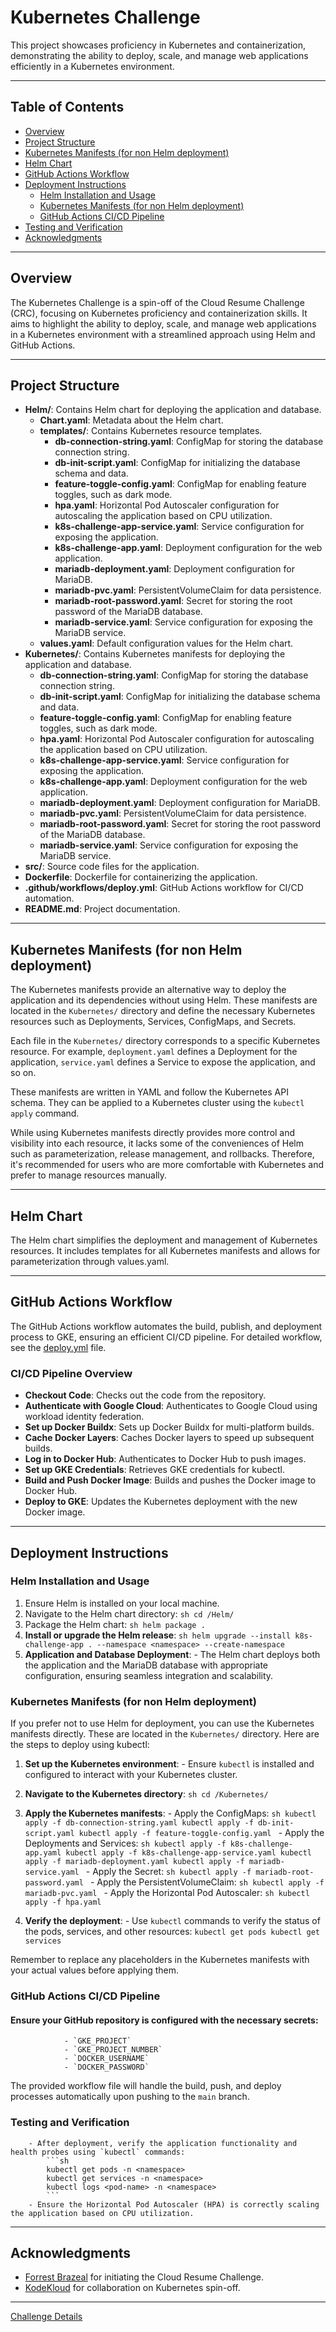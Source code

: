 # Kubernetes Challenge

This project showcases proficiency in Kubernetes and containerization, demonstrating the ability to deploy, scale, and manage web applications efficiently in a Kubernetes environment.

---

## Table of Contents

- [Overview](#overview)
- [Project Structure](#project-structure)
- [Kubernetes Manifests (for non Helm deployment)](#kubernetes-manifests-for-non-helm-deployment)
- [Helm Chart](#helm-chart)
- [GitHub Actions Workflow](#github-actions-workflow)
- [Deployment Instructions](#deployment-instructions)
    - [Helm Installation and Usage](#helm-installation-and-usage)
    - [Kubernetes Manifests (for non Helm deployment)](#kubernetes-manifests-for-non-helm-deployment-1)
    - [GitHub Actions CI/CD Pipeline](#github-actions-cicd-pipeline)
- [Testing and Verification](#testing-and-verification)
- [Acknowledgments](#acknowledgments)

---

## Overview

The Kubernetes Challenge is a spin-off of the Cloud Resume Challenge (CRC), focusing on Kubernetes proficiency and containerization skills. It aims to highlight the ability to deploy, scale, and manage web applications in a Kubernetes environment with a streamlined approach using Helm and GitHub Actions.

---

## Project Structure

- **Helm/**: Contains Helm chart for deploying the application and database.
    - **Chart.yaml**: Metadata about the Helm chart.
    - **templates/**: Contains Kubernetes resource templates.
        - **db-connection-string.yaml**: ConfigMap for storing the database connection string.
        - **db-init-script.yaml**: ConfigMap for initializing the database schema and data.
        - **feature-toggle-config.yaml**: ConfigMap for enabling feature toggles, such as dark mode.
        - **hpa.yaml**: Horizontal Pod Autoscaler configuration for autoscaling the application based on CPU utilization.
        - **k8s-challenge-app-service.yaml**: Service configuration for exposing the application.
        - **k8s-challenge-app.yaml**: Deployment configuration for the web application.
        - **mariadb-deployment.yaml**: Deployment configuration for MariaDB.
        - **mariadb-pvc.yaml**: PersistentVolumeClaim for data persistence.
        - **mariadb-root-password.yaml**: Secret for storing the root password of the MariaDB database.
        - **mariadb-service.yaml**: Service configuration for exposing the MariaDB service.
    - **values.yaml**: Default configuration values for the Helm chart.
- **Kubernetes/**: Contains Kubernetes manifests for deploying the application and database.
    - **db-connection-string.yaml**: ConfigMap for storing the database connection string.
    - **db-init-script.yaml**: ConfigMap for initializing the database schema and data.
    - **feature-toggle-config.yaml**: ConfigMap for enabling feature toggles, such as dark mode.
    - **hpa.yaml**: Horizontal Pod Autoscaler configuration for autoscaling the application based on CPU utilization.
    - **k8s-challenge-app-service.yaml**: Service configuration for exposing the application.
    - **k8s-challenge-app.yaml**: Deployment configuration for the web application.
    - **mariadb-deployment.yaml**: Deployment configuration for MariaDB.
    - **mariadb-pvc.yaml**: PersistentVolumeClaim for data persistence.
    - **mariadb-root-password.yaml**: Secret for storing the root password of the MariaDB database.
    - **mariadb-service.yaml**: Service configuration for exposing the MariaDB service.
- **src/**: Source code files for the application.
- **Dockerfile**: Dockerfile for containerizing the application.
- **.github/workflows/deploy.yml**: GitHub Actions workflow for CI/CD automation.
- **README.md**: Project documentation.

---

## Kubernetes Manifests (for non Helm deployment)

The Kubernetes manifests provide an alternative way to deploy the application and its dependencies without using Helm. These manifests are located in the `Kubernetes/` directory and define the necessary Kubernetes resources such as Deployments, Services, ConfigMaps, and Secrets.

Each file in the `Kubernetes/` directory corresponds to a specific Kubernetes resource. For example, `deployment.yaml` defines a Deployment for the application, `service.yaml` defines a Service to expose the application, and so on.

These manifests are written in YAML and follow the Kubernetes API schema. They can be applied to a Kubernetes cluster using the `kubectl apply` command.

While using Kubernetes manifests directly provides more control and visibility into each resource, it lacks some of the conveniences of Helm such as parameterization, release management, and rollbacks. Therefore, it's recommended for users who are more comfortable with Kubernetes and prefer to manage resources manually.

---

## Helm Chart

The Helm chart simplifies the deployment and management of Kubernetes resources. It includes templates for all Kubernetes manifests and allows for parameterization through values.yaml.

---

## GitHub Actions Workflow

The GitHub Actions workflow automates the build, publish, and deployment process to GKE, ensuring an efficient CI/CD pipeline. For detailed workflow, see the [deploy.yml](.github/workflows/deploy.yml) file.

### CI/CD Pipeline Overview

- **Checkout Code**: Checks out the code from the repository.
- **Authenticate with Google Cloud**: Authenticates to Google Cloud using workload identity federation.
- **Set up Docker Buildx**: Sets up Docker Buildx for multi-platform builds.
- **Cache Docker Layers**: Caches Docker layers to speed up subsequent builds.
- **Log in to Docker Hub**: Authenticates to Docker Hub to push images.
- **Set up GKE Credentials**: Retrieves GKE credentials for kubectl.
- **Build and Push Docker Image**: Builds and pushes the Docker image to Docker Hub.
- **Deploy to GKE**: Updates the Kubernetes deployment with the new Docker image.

---

## Deployment Instructions

### Helm Installation and Usage

1. Ensure Helm is installed on your local machine.
2. Navigate to the Helm chart directory:
        ```sh
        cd /Helm/
        ```
3. Package the Helm chart:
        ```sh
        helm package .
        ```
4. **Install or upgrade the Helm release**:
         ```sh
         helm upgrade --install k8s-challenge-app . --namespace <namespace> --create-namespace
         ```
5. **Application and Database Deployment**:
        - The Helm chart deploys both the application and the MariaDB database with appropriate configuration, ensuring seamless integration and scalability.

### Kubernetes Manifests (for non Helm deployment)

If you prefer not to use Helm for deployment, you can use the Kubernetes manifests directly. These are located in the `Kubernetes/` directory. Here are the steps to deploy using kubectl:

1. **Set up the Kubernetes environment**:
        - Ensure `kubectl` is installed and configured to interact with your Kubernetes cluster.

2. **Navigate to the Kubernetes directory**:
                ```sh
                cd /Kubernetes/
                ```

3. **Apply the Kubernetes manifests**:
                - Apply the ConfigMaps:
                        ```sh
                        kubectl apply -f db-connection-string.yaml
                        kubectl apply -f db-init-script.yaml
                        kubectl apply -f feature-toggle-config.yaml
                        ```
                - Apply the Deployments and Services:
                        ```sh
                        kubectl apply -f k8s-challenge-app.yaml
                        kubectl apply -f k8s-challenge-app-service.yaml
                        kubectl apply -f mariadb-deployment.yaml
                        kubectl apply -f mariadb-service.yaml
                        ```
                - Apply the Secret:
                        ```sh
                        kubectl apply -f mariadb-root-password.yaml
                        ```
                - Apply the PersistentVolumeClaim:
                        ```sh
                        kubectl apply -f mariadb-pvc.yaml
                        ```
                - Apply the Horizontal Pod Autoscaler:
                        ```sh
                        kubectl apply -f hpa.yaml
                        ```

4. **Verify the deployment**:
                - Use `kubectl` commands to verify the status of the pods, services, and other resources:
                        ```
                        kubectl get pods
                        kubectl get services
                        ```

Remember to replace any placeholders in the Kubernetes manifests with your actual values before applying them.

### GitHub Actions CI/CD Pipeline

#### Ensure your GitHub repository is configured with the necessary secrets:
                - `GKE_PROJECT`
                - `GKE_PROJECT_NUMBER`
                - `DOCKER_USERNAME`
                - `DOCKER_PASSWORD`
 The provided workflow file will handle the build, push, and deploy processes automatically upon pushing to the `main` branch.


### Testing and Verification

        - After deployment, verify the application functionality and health probes using `kubectl` commands:
            ```sh
            kubectl get pods -n <namespace>
            kubectl get services -n <namespace>
            kubectl logs <pod-name> -n <namespace>
            ```
        - Ensure the Horizontal Pod Autoscaler (HPA) is correctly scaling the application based on CPU utilization.

---

## Acknowledgments

- [Forrest Brazeal](https://forrestbrazeal.com/) for initiating the Cloud Resume Challenge.
- [KodeKloud](https://kodekloud.com/) for collaboration on Kubernetes spin-off.

---

[Challenge Details](https://cloudresumechallenge.dev/docs/extensions/kubernetes-challenge/)
